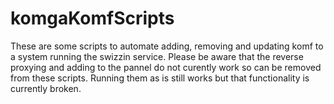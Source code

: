 # komgaKomfScripts
These are some scripts to automate adding, removing and updating komf to a system running the swizzin service. 
Please be aware that the reverse proxying and adding to the pannel do not curently work so can be removed from these scripts. Running them as is still works but that functionality is currently broken.
